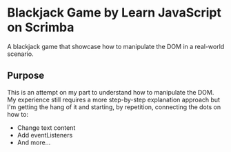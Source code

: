 # Blackjack Game by Learn JavaScript on Scrimba

A blackjack game that showcase how to manipulate the DOM 
in a real-world scenario.

## Purpose

This is an attempt on my part to understand how to
manipulate the DOM. My experience still requires a more 
step-by-step explanation approach but I'm getting the 
hang of it and starting, by repetition, connecting the 
dots on how to: 

- Change text content
- Add eventListeners
- And more...